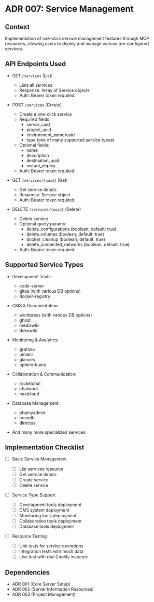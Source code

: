# ADR 007: Service Management

## Context

Implementation of one-click service management features through MCP resources, allowing users to deploy and manage various pre-configured services.

## API Endpoints Used

- GET `/services` (List)

  - Lists all services
  - Response: Array of Service objects
  - Auth: Bearer token required

- POST `/services` (Create)

  - Create a one-click service
  - Required fields:
    - server_uuid
    - project_uuid
    - environment_name/uuid
    - type (one of many supported service types)
  - Optional fields:
    - name
    - description
    - destination_uuid
    - instant_deploy
  - Auth: Bearer token required

- GET `/services/{uuid}` (Get)

  - Get service details
  - Response: Service object
  - Auth: Bearer token required

- DELETE `/services/{uuid}` (Delete)
  - Delete service
  - Optional query params:
    - delete_configurations (boolean, default: true)
    - delete_volumes (boolean, default: true)
    - docker_cleanup (boolean, default: true)
    - delete_connected_networks (boolean, default: true)
  - Auth: Bearer token required

## Supported Service Types

- Development Tools:

  - code-server
  - gitea (with various DB options)
  - docker-registry

- CMS & Documentation:

  - wordpress (with various DB options)
  - ghost
  - mediawiki
  - dokuwiki

- Monitoring & Analytics:

  - grafana
  - umami
  - glances
  - uptime-kuma

- Collaboration & Communication:

  - rocketchat
  - chatwoot
  - nextcloud

- Database Management:

  - phpmyadmin
  - nocodb
  - directus

- And many more specialized services

## Implementation Checklist

- [ ] Basic Service Management

  - [ ] List services resource
  - [ ] Get service details
  - [ ] Create service
  - [ ] Delete service

- [ ] Service Type Support

  - [ ] Development tools deployment
  - [ ] CMS system deployment
  - [ ] Monitoring tools deployment
  - [ ] Collaboration tools deployment
  - [ ] Database tools deployment

- [ ] Resource Testing
  - [ ] Unit tests for service operations
  - [ ] Integration tests with mock data
  - [ ] Live test with real Coolify instance

## Dependencies

- ADR 001 (Core Server Setup)
- ADR 002 (Server Information Resources)
- ADR 003 (Project Management)
